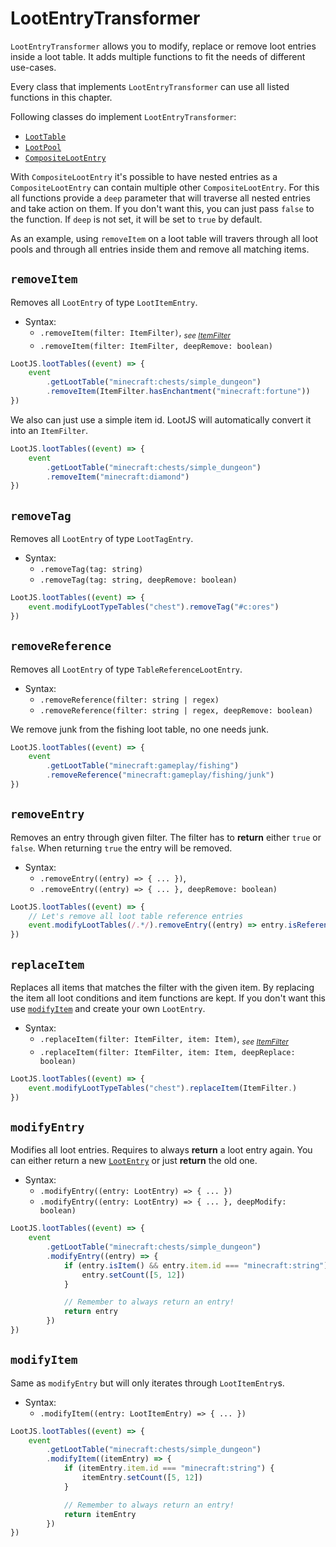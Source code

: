 # LootEntryTransformer

`LootEntryTransformer` allows you to modify, replace or remove loot entries inside a loot table. It adds multiple functions to fit the needs of different use-cases.

Every class that implements `LootEntryTransformer` can use all listed functions in this chapter.

Following classes do implement `LootEntryTransformer`:

-   [`LootTable`](/api/loot-table)
-   [`LootPool`](/api/loot-pool)
-   [`CompositeLootEntry`](/api/loot-entry)

With `CompositeLootEntry` it's possible to have nested entries as a `CompositeLootEntry` can contain multiple other `CompositeLootEntry`. For this all functions provide a `deep` parameter that will traverse all nested entries and take action on them. If you don't want this, you can just pass `false` to the function. If `deep` is not set, it will be set to `true` by default.

As an example, using `removeItem` on a loot table will travers through all loot pools and through all entries inside them and remove all matching items.

## `removeItem`

Removes all `LootEntry` of type `LootItemEntry`.

-   Syntax:
    -   `.removeItem(filter: ItemFilter)`, _<sub>see [ItemFilter]</sub>_
    -   `.removeItem(filter: ItemFilter, deepRemove: boolean)`

```js
LootJS.lootTables((event) => {
    event
        .getLootTable("minecraft:chests/simple_dungeon")
        .removeItem(ItemFilter.hasEnchantment("minecraft:fortune"))
})
```

We also can just use a simple item id. LootJS will automatically convert it into an `ItemFilter`.

```js
LootJS.lootTables((event) => {
    event
        .getLootTable("minecraft:chests/simple_dungeon")
        .removeItem("minecraft:diamond")
})
```

## `removeTag`

Removes all `LootEntry` of type `LootTagEntry`.

-   Syntax:
    -   `.removeTag(tag: string)`
    -   `.removeTag(tag: string, deepRemove: boolean)`

```js
LootJS.lootTables((event) => {
    event.modifyLootTypeTables("chest").removeTag("#c:ores")
})
```

## `removeReference`

Removes all `LootEntry` of type `TableReferenceLootEntry`.

-   Syntax:
    -   `.removeReference(filter: string | regex)`
    -   `.removeReference(filter: string | regex, deepRemove: boolean)`

We remove junk from the fishing loot table, no one needs junk.

```js
LootJS.lootTables((event) => {
    event
        .getLootTable("minecraft:gameplay/fishing")
        .removeReference("minecraft:gameplay/fishing/junk")
})
```

## `removeEntry`

Removes an entry through given filter. The filter has to **return** either `true` or `false`. When returning `true` the entry will be removed.

-   Syntax:
    -   `.removeEntry((entry) => { ... })`,
    -   `.removeEntry((entry) => { ... }, deepRemove: boolean)`

```js
LootJS.lootTables((event) => {
    // Let's remove all loot table reference entries
    event.modifyLootTables(/.*/).removeEntry((entry) => entry.isReference())
})
```

## `replaceItem`

Replaces all items that matches the filter with the given item. By replacing the item all loot conditions and item functions are kept. If you don't want this use [`modifyItem`](#) and create your own `LootEntry`.

-   Syntax:
    -   `.replaceItem(filter: ItemFilter, item: Item)`, _<sub>see [ItemFilter]</sub>_
    -   `.replaceItem(filter: ItemFilter, item: Item, deepReplace: boolean)`

```js
LootJS.lootTables((event) => {
    event.modifyLootTypeTables("chest").replaceItem(ItemFilter.)
})
```

## `modifyEntry`

Modifies all loot entries. Requires to always **return** a loot entry again. You can either return a new [`LootEntry`](/api/loot-entry) or just **return** the old one.

-   Syntax:
    -   `.modifyEntry((entry: LootEntry) => { ... })`
    -   `.modifyEntry((entry: LootEntry) => { ... }, deepModify: boolean)`

```js
LootJS.lootTables((event) => {
    event
        .getLootTable("minecraft:chests/simple_dungeon")
        .modifyEntry((entry) => {
            if (entry.isItem() && entry.item.id === "minecraft:string") {
                entry.setCount([5, 12])
            }

            // Remember to always return an entry!
            return entry
        })
})
```

## `modifyItem`

Same as `modifyEntry` but will only iterates through `LootItemEntry`s.

-   Syntax:
    -   `.modifyItem((entry: LootItemEntry) => { ... })`

```js
LootJS.lootTables((event) => {
    event
        .getLootTable("minecraft:chests/simple_dungeon")
        .modifyItem((itemEntry) => {
            if (itemEntry.item.id === "minecraft:string") {
                itemEntry.setCount([5, 12])
            }

            // Remember to always return an entry!
            return itemEntry
        })
})
```

[ItemFilter]: /api/item-filter
